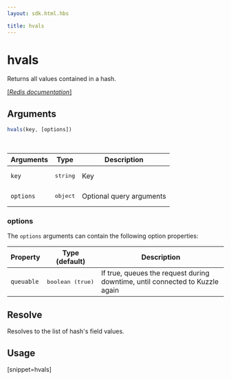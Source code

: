 ```yaml
---
layout: sdk.html.hbs

title: hvals
---
```


# hvals


Returns all values contained in a hash.

[[_Redis documentation_]](https://redis.io/commands/hvals)

## Arguments

```js
hvals(key, [options])
```

<br/>

| Arguments    | Type    | Description |
|--------------|---------|-------------|
| `key` | <pre>string</pre> | Key |
| ``options`` | <pre>object</pre> | Optional query arguments |

### options

The `options` arguments can contain the following option properties:

| Property   | Type (default)   | Description                       |
| ---------- | ------- | --------------------------------- |
| `queuable` | <pre>boolean (true)</pre> | If true, queues the request during downtime, until connected to Kuzzle again |

## Resolve

Resolves to the list of hash's field values.

## Usage

[snippet=hvals]
